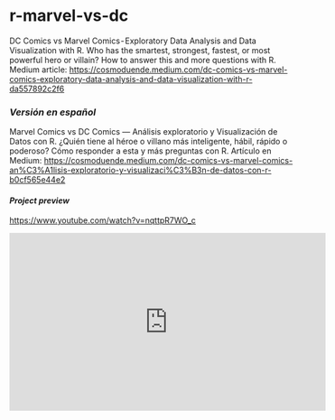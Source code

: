 # r-marvel-vs-dc
DC Comics vs Marvel Comics - Exploratory Data Analysis and Data Visualization with R. Who has the smartest, strongest, fastest, or most powerful hero or villain? How to answer this and more questions with R. Medium article: https://cosmoduende.medium.com/dc-comics-vs-marvel-comics-exploratory-data-analysis-and-data-visualization-with-r-da557892c2f6

### *Versión en español*
Marvel Comics vs DC Comics — Análisis exploratorio y Visualización de Datos con R. ¿Quién tiene al héroe o villano más inteligente, hábil, rápido o poderoso? Cómo responder a esta y más preguntas con R. Artículo en Medium: https://cosmoduende.medium.com/dc-comics-vs-marvel-comics-an%C3%A1lisis-exploratorio-y-visualizaci%C3%B3n-de-datos-con-r-b0cf565e44e2

#### *Project preview*
https://www.youtube.com/watch?v=nqttpR7WO_c

<iframe width="560" height="315" src="https://www.youtube.com/embed/nqttpR7WO_c" frameborder="0" allow="accelerometer; autoplay; clipboard-write; encrypted-media; gyroscope; picture-in-picture" allowfullscreen></iframe>
